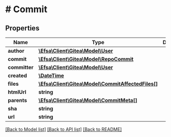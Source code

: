 # # Commit

## Properties

Name | Type | Description | Notes
------------ | ------------- | ------------- | -------------
**author** | [**\Efsa\Client\Gitea\Model\User**](User.md) |  | [optional]
**commit** | [**\Efsa\Client\Gitea\Model\RepoCommit**](RepoCommit.md) |  | [optional]
**committer** | [**\Efsa\Client\Gitea\Model\User**](User.md) |  | [optional]
**created** | [**\DateTime**](\DateTime.md) |  | [optional]
**files** | [**\Efsa\Client\Gitea\Model\CommitAffectedFiles[]**](CommitAffectedFiles.md) |  | [optional]
**htmlUrl** | **string** |  | [optional]
**parents** | [**\Efsa\Client\Gitea\Model\CommitMeta[]**](CommitMeta.md) |  | [optional]
**sha** | **string** |  | [optional]
**url** | **string** |  | [optional]

[[Back to Model list]](../../README.md#models) [[Back to API list]](../../README.md#endpoints) [[Back to README]](../../README.md)
